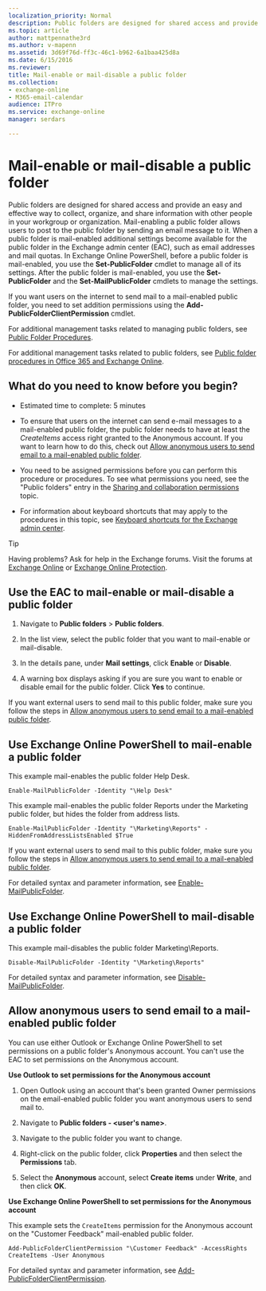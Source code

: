 ```yaml
---
localization_priority: Normal
description: Public folders are designed for shared access and provide an easy and effective way to collect, organize, and share information with other people in your workgroup or organization. Mail-enabling a public folder allows users to post to the public folder by sending an email message to it. When a public folder is mail-enabled additional settings become available for the public folder in the Exchange admin center (EAC), such as email addresses and mail quotas. In Exchange Online PowerShell, before a public folder is mail-enabled, you use the Set-PublicFolder cmdlet to manage all of its settings. After the public folder is mail-enabled, you use the Set-PublicFolder and the Set-MailPublicFolder cmdlets to manage the settings.
ms.topic: article
author: mattpennathe3rd
ms.author: v-mapenn
ms.assetid: 3d69f76d-ff3c-46c1-b962-6a1baa425d8a
ms.date: 6/15/2016
ms.reviewer: 
title: Mail-enable or mail-disable a public folder
ms.collection: 
- exchange-online
- M365-email-calendar
audience: ITPro
ms.service: exchange-online
manager: serdars

---
```


# Mail-enable or mail-disable a public folder

Public folders are designed for shared access and provide an easy and effective way to collect, organize, and share information with other people in your workgroup or organization. Mail-enabling a public folder allows users to post to the public folder by sending an email message to it. When a public folder is mail-enabled additional settings become available for the public folder in the Exchange admin center (EAC), such as email addresses and mail quotas. In Exchange Online PowerShell, before a public folder is mail-enabled, you use the **Set-PublicFolder** cmdlet to manage all of its settings. After the public folder is mail-enabled, you use the **Set-PublicFolder** and the **Set-MailPublicFolder** cmdlets to manage the settings.

If you want users on the internet to send mail to a mail-enabled public folder, you need to set addition permissions using the **Add-PublicFolderClientPermission** cmdlet.

For additional management tasks related to managing public folders, see [Public Folder Procedures](https://technet.microsoft.com/library/afa54c8e-f3ab-4f5f-85ad-fb2a905ecfa9.aspx).

For additional management tasks related to public folders, see [Public folder procedures in Office 365 and Exchange Online](public-folder-procedures.md).

## What do you need to know before you begin?

- Estimated time to complete: 5 minutes

- To ensure that users on the internet can send e-mail messages to a mail-enabled public folder, the public folder needs to have at least the _CreateItems_ access right granted to the Anonymous account. If you want to learn how to do this, check out [Allow anonymous users to send email to a mail-enabled public folder](#allow-anonymous-users-to-send-email-to-a-mail-enabled-public-folder).

- You need to be assigned permissions before you can perform this procedure or procedures. To see what permissions you need, see the "Public folders" entry in the [Sharing and collaboration permissions](https://technet.microsoft.com/library/b7fa4b7c-1266-45bd-a14b-f66be0459cc5.aspx) topic.

- For information about keyboard shortcuts that may apply to the procedures in this topic, see [Keyboard shortcuts for the Exchange admin center](../../accessibility/keyboard-shortcuts-in-admin-center.md).

> [!TIP]
> Having problems? Ask for help in the Exchange forums. Visit the forums at [Exchange Online](https://go.microsoft.com/fwlink/p/?linkId=267542) or [Exchange Online Protection](https://go.microsoft.com/fwlink/p/?linkId=285351).

## Use the EAC to mail-enable or mail-disable a public folder

1. Navigate to **Public folders** \> **Public folders**.

2. In the list view, select the public folder that you want to mail-enable or mail-disable.

3. In the details pane, under **Mail settings**, click **Enable** or **Disable**.

4. A warning box displays asking if you are sure you want to enable or disable email for the public folder. Click **Yes** to continue.

If you want external users to send mail to this public folder, make sure you follow the steps in [Allow anonymous users to send email to a mail-enabled public folder](#allow-anonymous-users-to-send-email-to-a-mail-enabled-public-folder).

## Use Exchange Online PowerShell to mail-enable a public folder

This example mail-enables the public folder Help Desk.

```
Enable-MailPublicFolder -Identity "\Help Desk"
```

This example mail-enables the public folder Reports under the Marketing public folder, but hides the folder from address lists.

```
Enable-MailPublicFolder -Identity "\Marketing\Reports" -HiddenFromAddressListsEnabled $True
```

If you want external users to send mail to this public folder, make sure you follow the steps in [Allow anonymous users to send email to a mail-enabled public folder](#allow-anonymous-users-to-send-email-to-a-mail-enabled-public-folder).

For detailed syntax and parameter information, see [Enable-MailPublicFolder](https://technet.microsoft.com/library/6fc7ba9a-62a8-4f41-811f-608363aa1397.aspx).

## Use Exchange Online PowerShell to mail-disable a public folder

This example mail-disables the public folder Marketing\Reports.

```
Disable-MailPublicFolder -Identity "\Marketing\Reports"
```

For detailed syntax and parameter information, see [Disable-MailPublicFolder](https://technet.microsoft.com/library/92d6c890-a96a-469a-b864-99d9656b12e0.aspx).

## Allow anonymous users to send email to a mail-enabled public folder

You can use either Outlook or Exchange Online PowerShell to set permissions on a public folder's Anonymous account. You can't use the EAC to set permissions on the Anonymous account.

**Use Outlook to set permissions for the Anonymous account**

1. Open Outlook using an account that's been granted Owner permissions on the email-enabled public folder you want anonymous users to send mail to.

2. Navigate to **Public folders - \<user's name\>**.

3. Navigate to the public folder you want to change.

4. Right-click on the public folder, click **Properties** and then select the **Permissions** tab.

5. Select the **Anonymous** account, select **Create items** under **Write**, and then click **OK**.

**Use Exchange Online PowerShell to set permissions for the Anonymous account**

This example sets the `CreateItems` permission for the Anonymous account on the "Customer Feedback" mail-enabled public folder.

```
Add-PublicFolderClientPermission "\Customer Feedback" -AccessRights CreateItems -User Anonymous
```

For detailed syntax and parameter information, see [Add-PublicFolderClientPermission](https://technet.microsoft.com/library/d68ad7a9-daa0-4e6d-b819-5cca891c8fd9.aspx).
